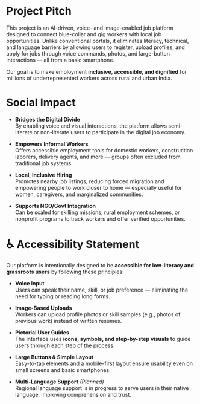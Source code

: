 # Project Pitch

This project is an AI-driven, voice- and image-enabled job platform designed to connect blue-collar and gig workers with local job opportunities. Unlike conventional portals, it eliminates literacy, technical, and language barriers by allowing users to register, upload profiles, and apply for jobs through voice commands, photos, and large-button interactions — all from a basic smartphone.

Our goal is to make employment **inclusive, accessible, and dignified** for millions of underrepresented workers across rural and urban India.


# Social Impact

- **Bridges the Digital Divide**  
  By enabling voice and visual interactions, the platform allows semi-literate or non-literate users to participate in the digital job economy.

- **Empowers Informal Workers**  
  Offers accessible employment tools for domestic workers, construction laborers, delivery agents, and more — groups often excluded from traditional job systems.

- **Local, Inclusive Hiring**  
  Promotes nearby job listings, reducing forced migration and empowering people to work closer to home — especially useful for women, caregivers, and marginalized communities.

- **Supports NGO/Govt Integration**  
  Can be scaled for skilling missions, rural employment schemes, or nonprofit programs to track workers and offer verified opportunities.



# ♿ Accessibility Statement

Our platform is intentionally designed to be **accessible for low-literacy and grassroots users** by following these principles:

- **Voice Input**  
  Users can speak their name, skill, or job preference — eliminating the need for typing or reading long forms.

- **Image-Based Uploads**  
  Workers can upload profile photos or skill samples (e.g., photos of previous work) instead of written resumes.

- **Pictorial User Guides**  
  The interface uses **icons, symbols, and step-by-step visuals** to guide users through each step of the process.

- **Large Buttons & Simple Layout**  
  Easy-to-tap elements and a mobile-first layout ensure usability even on small screens and basic smartphones.

- **Multi-Language Support** *(Planned)*  
  Regional language support is in progress to serve users in their native language, improving comprehension and trust.



